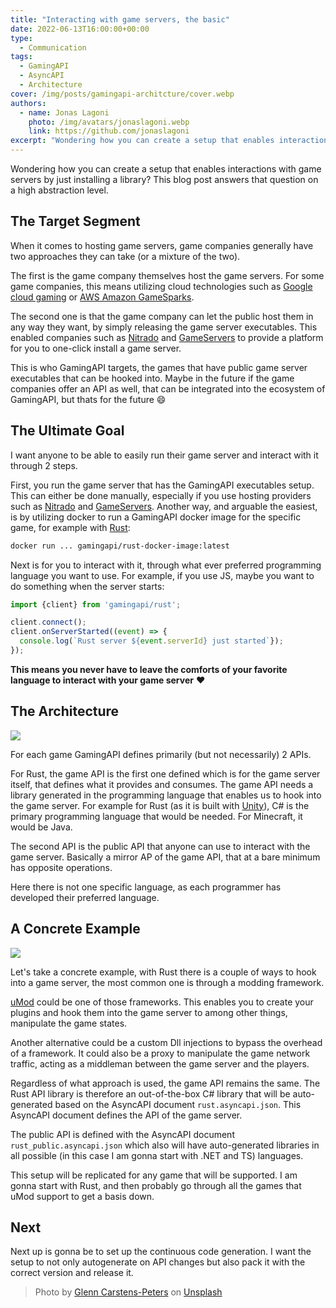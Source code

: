 ```yaml
---
title: "Interacting with game servers, the basic"
date: 2022-06-13T16:00:00+00:00
type: 
  - Communication
tags:
  - GamingAPI
  - AsyncAPI
  - Architecture
cover: /img/posts/gamingapi-architcture/cover.webp
authors:
  - name: Jonas Lagoni
    photo: /img/avatars/jonaslagoni.webp
    link: https://github.com/jonaslagoni
excerpt: "Wondering how you can create a setup that enables interactions with game servers by just installing a library? This blog post answers that question on a high abstraction level."
---
```


Wondering how you can create a setup that enables interactions with game servers by just installing a library? This blog post answers that question on a high abstraction level.
## The Target Segment

When it comes to hosting game servers, game companies generally have two approaches they can take (or a mixture of the two). 

The first is the game company themselves host the game servers. For some game companies, this means utilizing cloud technologies such as [Google cloud gaming](https://cloud.google.com/solutions/gaming) or [AWS Amazon GameSparks](https://aws.amazon.com/gamesparks/).

The second one is that the game company can let the public host them in any way they want, by simply releasing the game server executables. This enabled companies such as [Nitrado](https://server.nitrado.net/) and [GameServers](https://www.gameservers.com/) to provide a platform for you to one-click install a game server.

This is who GamingAPI targets, the games that have public game server executables that can be hooked into. Maybe in the future if the game companies offer an API as well, that can be integrated into the ecosystem of GamingAPI, but thats for the future :smile:

## The Ultimate Goal
I want anyone to be able to easily run their game server and interact with it through 2 steps.

First, you run the game server that has the GamingAPI executables setup. This can either be done manually, especially if you  use hosting providers such as [Nitrado](https://server.nitrado.net/) and [GameServers](https://www.gameservers.com/). Another way, and arguable the easiest, is by utilizing docker to run a GamingAPI docker image for the specific game, for example with [Rust](https://rust.facepunch.com/):

```bash
docker run ... gamingapi/rust-docker-image:latest
```

Next is for you to interact with it, through what ever preferred programming language you want to use. For example, if you use JS, maybe you want to do something when the server starts:

```ts
import {client} from 'gamingapi/rust';

client.connect();
client.onServerStarted((event) => {
  console.log(`Rust server ${event.serverId} just started`});
});
```

**This means you never have to leave the comforts of your favorite language to interact with your game server** :heart:

## The Architecture
<img src="/img/posts/gamingapi-architcture/simple-overview.webp"/>

For each game GamingAPI defines primarily (but not necessarily) 2 APIs. 

For Rust, the game API is the first one defined which is for the game server itself, that defines what it provides and consumes. The game API needs a library generated in the programming language that enables us to hook into the game server.  For example for Rust (as it is built with [Unity](https://unity.com/)), C# is the primary programming language that would be needed. For Minecraft, it would be Java.

The second API is the public API that anyone can use to interact with the game server. Basically a mirror AP of the game API, that at a bare minimum has opposite operations.

Here there is not one specific language, as each programmer has developed their preferred language.

## A Concrete Example
<img src="/img/posts/gamingapi-architcture/rust-overview.webp"/>

Let's take a concrete example, with Rust there is a couple of ways to hook into a game server, the most common one is through a modding framework.

[uMod](https://umod.org/) could be one of those frameworks. This enables you to create your plugins and hook them into the game server to among other things, manipulate the game states.

Another alternative could be a custom Dll injections to bypass the overhead of a framework. It could also be a proxy to manipulate the game network traffic, acting as a middleman between the game server and the players.

Regardless of what approach is used, the game API remains the same. The Rust API library is therefore an out-of-the-box C# library that will be auto-generated based on the AsyncAPI document `rust.asyncapi.json`. This AsyncAPI document defines the API of the game server.

The public API is defined with the AsyncAPI document `rust_public.asyncapi.json` which also will have auto-generated libraries in all possible (in this case I am gonna start with .NET and TS) languages.

This setup will be replicated for any game that will be supported. I am gonna start with Rust, and then probably go through all the games that uMod support to get a basis down. 

## Next

Next up is gonna be to set up the continuous code generation. I want the setup to not only autogenerate on API changes but also pack it with the correct version and release it.

> Photo by <a href="https://unsplash.com/@glenncarstenspeters?utm_source=unsplash&utm_medium=referral&utm_content=creditCopyText">Glenn Carstens-Peters</a> on <a href="https://unsplash.com/s/photos/game-server?utm_source=unsplash&utm_medium=referral&utm_content=creditCopyText">Unsplash</a>
  
  